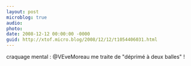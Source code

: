 ```yaml
---
layout: post
microblog: true
audio: 
photo: 
date: 2008-12-12 00:00:00 -0000
guid: http://xtof.micro.blog/2008/12/12/t1054406031.html
---
```

craquage mental : @VEveMoreau me traite de "déprimé à deux balles" !
